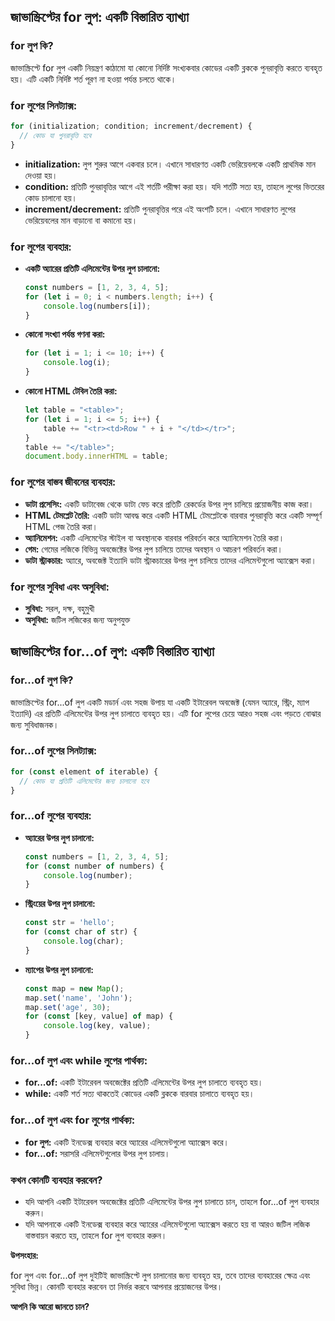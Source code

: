 ## জাভাস্ক্রিপ্টের for লুপ: একটি বিস্তারিত ব্যাখ্যা

### for লুপ কি?
জাভাস্ক্রিপ্টে for লুপ একটি নিয়ন্ত্রণ কাঠামো যা কোনো নির্দিষ্ট সংখ্যকবার কোডের একটি ব্লককে পুনরাবৃত্তি করতে ব্যবহৃত হয়। এটি একটি নির্দিষ্ট শর্ত পূরণ না হওয়া পর্যন্ত চলতে থাকে।

### for লুপের সিনট্যাক্স:

```javascript
for (initialization; condition; increment/decrement) {
  // কোড যা পুনরাবৃত্তি হবে
}
```

* **initialization:** লুপ শুরুর আগে একবার চলে। এখানে সাধারণত একটি ভেরিয়েবলকে একটি প্রাথমিক মান দেওয়া হয়।
* **condition:** প্রতিটি পুনরাবৃত্তির আগে এই শর্তটি পরীক্ষা করা হয়। যদি শর্তটি সত্য হয়, তাহলে লুপের ভিতরের কোড চালানো হয়।
* **increment/decrement:** প্রতিটি পুনরাবৃত্তির পরে এই অংশটি চলে। এখানে সাধারণত লুপের ভেরিয়েবলের মান বাড়ানো বা কমানো হয়।

### for লুপের ব্যবহার:
* **একটি অ্যারের প্রতিটি এলিমেন্টের উপর লুপ চালানো:**
   ```javascript
   const numbers = [1, 2, 3, 4, 5];
   for (let i = 0; i < numbers.length; i++) {
       console.log(numbers[i]);
   }
   ```
* **কোনো সংখ্যা পর্যন্ত গণনা করা:**
   ```javascript
   for (let i = 1; i <= 10; i++) {
       console.log(i);
   }
   ```
* **কোনো HTML টেবিল তৈরি করা:**
   ```javascript
   let table = "<table>";
   for (let i = 1; i <= 5; i++) {
       table += "<tr><td>Row " + i + "</td></tr>";
   }
   table += "</table>";
   document.body.innerHTML = table;
   ```

### for লুপের বাস্তব জীবনের ব্যবহার:
* **ডাটা প্রসেসিং:** একটি ডাটাবেজ থেকে ডাটা ফেচ করে প্রতিটি রেকর্ডের উপর লুপ চালিয়ে প্রয়োজনীয় কাজ করা।
* **HTML টেমপ্লেট তৈরি:** একটি ডাটা আবদ্ধ করে একটি HTML টেমপ্লেটকে বারবার পুনরাবৃত্তি করে একটি সম্পূর্ণ HTML পেজ তৈরি করা।
* **অ্যানিমেশন:** একটি এলিমেন্টের স্টাইল বা অবস্থানকে বারবার পরিবর্তন করে অ্যানিমেশন তৈরি করা।
* **গেম:** গেমের লজিকে বিভিন্ন অবজেক্টের উপর লুপ চালিয়ে তাদের অবস্থান ও আচরণ পরিবর্তন করা।
* **ডাটা স্ট্রাকচার:** অ্যারে, অবজেক্ট ইত্যাদি ডাটা স্ট্রাকচারের উপর লুপ চালিয়ে তাদের এলিমেন্টগুলো অ্যাক্সেস করা।

### for লুপের সুবিধা এবং অসুবিধা:
* **সুবিধা:** সরল, দক্ষ, বহুমুখী
* **অসুবিধা:** জটিল লজিকের জন্য অনুপযুক্ত

## জাভাস্ক্রিপ্টের for...of লুপ: একটি বিস্তারিত ব্যাখ্যা

### for...of লুপ কি?
জাভাস্ক্রিপ্টের for...of লুপ একটি মডার্ন এবং সহজ উপায় যা একটি ইটারেবল অবজেক্ট (যেমন অ্যারে, স্ট্রিং, ম্যাপ ইত্যাদি) এর প্রতিটি এলিমেন্টের উপর লুপ চালাতে ব্যবহৃত হয়। এটি for লুপের চেয়ে আরও সহজ এবং পড়তে বোঝার জন্য সুবিধাজনক।

### for...of লুপের সিনট্যাক্স:

```javascript
for (const element of iterable) {
  // কোড যা প্রতিটি এলিমেন্টের জন্য চালানো হবে
}
```

### for...of লুপের ব্যবহার:
* **অ্যারের উপর লুপ চালানো:**
   ```javascript
   const numbers = [1, 2, 3, 4, 5];
   for (const number of numbers) {
       console.log(number);
   }
   ```
* **স্ট্রিংয়ের উপর লুপ চালানো:**
   ```javascript
   const str = 'hello';
   for (const char of str) {
       console.log(char);
   }
   ```
* **ম্যাপের উপর লুপ চালানো:**
   ```javascript
   const map = new Map();
   map.set('name', 'John');
   map.set('age', 30);
   for (const [key, value] of map) {
       console.log(key, value);
   }
   ```

### for...of লুপ এবং while লুপের পার্থক্য:
* **for...of:** একটি ইটারেবল অবজেক্টের প্রতিটি এলিমেন্টের উপর লুপ চালাতে ব্যবহৃত হয়।
* **while:** একটি শর্ত সত্য থাকতেই কোডের একটি ব্লককে বারবার চালাতে ব্যবহৃত হয়।

### for...of লুপ এবং for লুপের পার্থক্য:
* **for লুপ:** একটি ইনডেক্স ব্যবহার করে অ্যারের এলিমেন্টগুলো অ্যাক্সেস করে।
* **for...of:** সরাসরি এলিমেন্টগুলোর উপর লুপ চালায়।

### কখন কোনটি ব্যবহার করবেন?
* যদি আপনি একটি ইটারেবল অবজেক্টের প্রতিটি এলিমেন্টের উপর লুপ চালাতে চান, তাহলে for...of লুপ ব্যবহার করুন।
* যদি আপনাকে একটি ইনডেক্স ব্যবহার করে অ্যারের এলিমেন্টগুলো অ্যাক্সেস করতে হয় বা আরও জটিল লজিক বাস্তবায়ন করতে হয়, তাহলে for লুপ ব্যবহার করুন।

**উপসংহার:**

for লুপ এবং for...of লুপ দুইটিই জাভাস্ক্রিপ্টে লুপ চালানোর জন্য ব্যবহৃত হয়, তবে তাদের ব্যবহারের ক্ষেত্র এবং সুবিধা ভিন্ন। কোনটি ব্যবহার করবেন তা নির্ভর করবে আপনার প্রয়োজনের উপর।

**আপনি কি আরো জানতে চান?**
